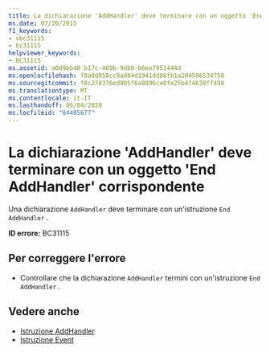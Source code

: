 ```yaml
---
title: La dichiarazione 'AddHandler' deve terminare con un oggetto 'End AddHandler' corrispondente
ms.date: 07/20/2015
f1_keywords:
- vbc31115
- bc31115
helpviewer_keywords:
- BC31115
ms.assetid: a0d9bb48-b17c-469b-9d60-b6ee7951444d
ms.openlocfilehash: f0a8d058cc9ad04d1941dd86fb1a204506534758
ms.sourcegitcommit: f8c270376ed905f6a8896ce0fe25b4f4b38ff498
ms.translationtype: MT
ms.contentlocale: it-IT
ms.lasthandoff: 06/04/2020
ms.locfileid: "84405677"
---
```

# <a name="addhandler-declaration-must-end-with-a-matching-end-addhandler"></a>La dichiarazione 'AddHandler' deve terminare con un oggetto 'End AddHandler' corrispondente
Una dichiarazione `AddHandler` deve terminare con un'istruzione `End AddHandler` .  
  
 **ID errore:** BC31115  
  
## <a name="to-correct-this-error"></a>Per correggere l'errore  
  
- Controllare che la dichiarazione `AddHandler` termini con un'istruzione `End AddHandler` .  
  
## <a name="see-also"></a>Vedere anche

- [Istruzione AddHandler](../language-reference/statements/addhandler-statement.md)
- [Istruzione Event](../language-reference/statements/event-statement.md)
